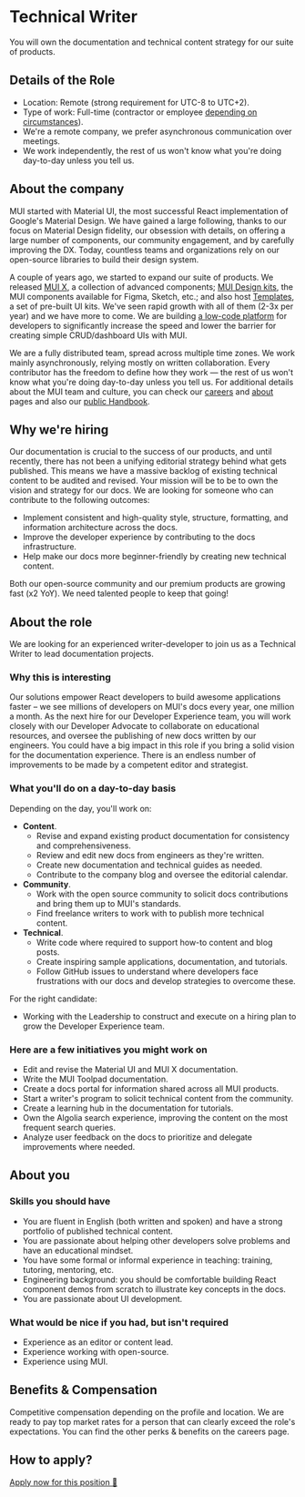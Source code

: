 # Technical Writer

<p class="description">You will own the documentation and technical content strategy for our suite of products.</p>

## Details of the Role

- Location: Remote (strong requirement for UTC-8 to UTC+2).
- Type of work: Full-time (contractor or employee [depending on circumstances](https://mui-org.notion.site/Hiring-FAQ-64763b756ae44c37b47b081f98915501#494af1f358794028beb4b7697b5d3102)).
- We're a remote company, we prefer asynchronous communication over meetings.
- We work independently, the rest of us won't know what you're doing day-to-day unless you tell us.

## About the company

MUI started with Material UI, the most successful React implementation of Google's Material Design.
We have gained a large following, thanks to our focus on Material Design fidelity, our obsession with details, on offering a large number of components, our community engagement, and by carefully improving the DX.
Today, countless teams and organizations rely on our open-source libraries to build their design system.

A couple of years ago, we started to expand our suite of products.
We released [MUI X](/x/), a collection of advanced components; [MUI Design kits](/design-kits/), the MUI components available for Figma, Sketch, etc.; and also host [Templates](/templates/), a set of pre-built UI kits.
We've seen rapid growth with all of them (2-3x per year) and we have more to come.
We are building [a low-code platform](https://mui.com/toolpad/) for developers to significantly increase the speed and lower the barrier for creating simple CRUD/dashboard UIs with MUI.

We are a fully distributed team, spread across multiple time zones.
We work mainly asynchronously, relying mostly on written collaboration.
Every contributor has the freedom to define how they work — the rest of us won't know what you're doing day-to-day unless you tell us.
For additional details about the MUI team and culture, you can check our [careers](/careers/) and [about](/about/) pages and also our [public Handbook](https://mui-org.notion.site/Handbook-f086d47e10794d5e839aef9dc67f324b).

## Why we're hiring

Our documentation is crucial to the success of our products, and until recently, there has not been a unifying editorial strategy behind what gets published.
This means we have a massive backlog of existing technical content to be audited and revised.
Your mission will be to be to own the vision and strategy for our docs.
We are looking for someone who can contribute to the following outcomes:

- Implement consistent and high-quality style, structure, formatting, and information architecture across the docs.
- Improve the developer experience by contributing to the docs infrastructure.
- Help make our docs more beginner-friendly by creating new technical content.

Both our open-source community and our premium products are growing fast (x2 YoY).
We need talented people to keep that going!

## About the role

We are looking for an experienced writer-developer to join us as a Technical Writer to lead documentation projects.

### Why this is interesting

Our solutions empower React developers to build awesome applications faster – we see millions of developers on MUI's docs every year, one million a month.
As the next hire for our Developer Experience team, you will work closely with our Developer Advocate to collaborate on educational resources, and oversee the publishing of new docs written by our engineers.
You could have a big impact in this role if you bring a solid vision for the documentation experience.
There is an endless number of improvements to be made by a competent editor and strategist.

### What you'll do on a day-to-day basis

Depending on the day, you'll work on:

- **Content**.
  - Revise and expand existing product documentation for consistency and comprehensiveness.
  - Review and edit new docs from engineers as they're written.
  - Create new documentation and technical guides as needed.
  - Contribute to the company blog and oversee the editorial calendar.
- **Community**.
  - Work with the open source community to solicit docs contributions and bring them up to MUI's standards.
  - Find freelance writers to work with to publish more technical content.
- **Technical**.
  - Write code where required to support how-to content and blog posts.
  - Create inspiring sample applications, documentation, and tutorials.
  - Follow GitHub issues to understand where developers face frustrations with our docs and develop strategies to overcome these.

For the right candidate:

- Working with the Leadership to construct and execute on a hiring plan to grow the Developer Experience team.

### Here are a few initiatives you might work on

- Edit and revise the Material UI and MUI X documentation.
- Write the MUI Toolpad documentation.
- Create a docs portal for information shared across all MUI products.
- Start a writer's program to solicit technical content from the community.
- Create a learning hub in the documentation for tutorials.
- Own the Algolia search experience, improving the content on the most frequent search queries.
- Analyze user feedback on the docs to prioritize and delegate improvements where needed.

## About you

### Skills you should have

- You are fluent in English (both written and spoken) and have a strong portfolio of published technical content.
- You are passionate about helping other developers solve problems and have an educational mindset.
- You have some formal or informal experience in teaching: training, tutoring, mentoring, etc.
- Engineering background: you should be comfortable building React component demos from scratch to illustrate key concepts in the docs.
- You are passionate about UI development.

### What would be nice if you had, but isn't required

- Experience as an editor or content lead.
- Experience working with open-source.
- Experience using MUI.

## Benefits & Compensation

Competitive compensation depending on the profile and location. We are ready to pay top market rates for a person that can clearly exceed the role's expectations. You can find the other perks & benefits on the careers page.

## How to apply?

[Apply now for this position 📮](link-to-role)
